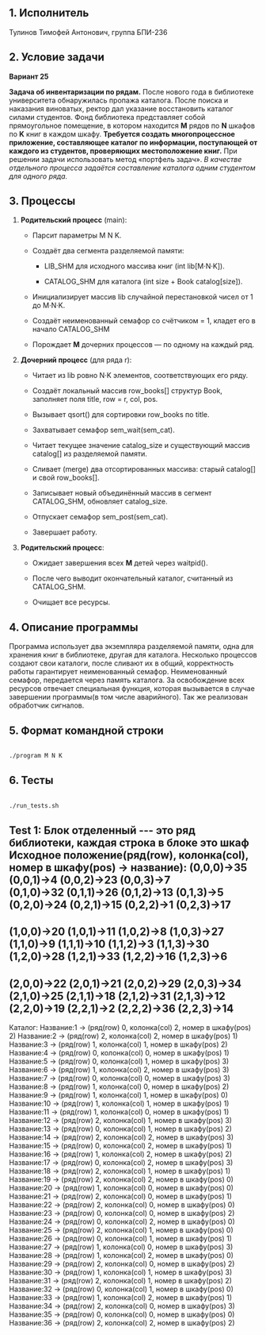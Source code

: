 

## 1. Исполнитель

Тулинов Тимофей Антонович, группа БПИ-236

## 2. Условие задачи

**Вариант 25**

**Задача об инвентаризации по рядам.** После нового года в библиотеке университета обнаружилась пропажа каталога. После поиска и наказания виноватых, ректор дал указание восстановить каталог силами студентов. Фонд библиотека представляет собой прямоугольное помещение, в котором находится **M** рядов по **N** шкафов по **K** книг в каждом шкафу.
**Требуется создать многопроцессное приложение, составляющее каталог по информации, поступающей от каждого из студентов, проверяющих местоположение книг.** При решении задачи использовать метод «портфель задач».
_В качестве отдельного процесса задаётся составление каталога одним студентом для одного ряда._

## 3. Процессы

1. **Родительский процесс** (main):
    
    - Парсит параметры M N K.
        
    - Создаёт два сегмента разделяемой памяти:
        
        - LIB_SHM для исходного массива книг (int lib[M·N·K]).
            
        - CATALOG_SHM для каталога (int size + Book catalog[size]).
            
        
    - Инициализирует массив lib случайной перестановкой чисел от 1 до M·N·K.
        
    - Создаёт неименованный семафор со счётчиком = 1, кладет его в начало CATALOG_SHM
        
    - Порождает **M** дочерних процессов — по одному на каждый ряд.
        
    
2. **Дочерний процесс** (для ряда r):
    
    - Читает из lib ровно N·K элементов, соответствующих его ряду.
        
    - Создаёт локальный массив row_books[] структур Book, заполняет поля title, row = r, col, pos.
        
    - Вызывает qsort() для сортировки row_books по title.
        
    - Захватывает семафор sem_wait(sem_cat).
        
    - Читает текущее значение catalog_size и существующий массив catalog[] из разделяемой памяти.
        
    - Сливает (merge) два отсортированных массива: старый catalog[] и свой row_books[].
        
    - Записывает новый объединённый массив в сегмент CATALOG_SHM, обновляет catalog_size.
        
    - Отпускает семафор sem_post(sem_cat).
        
    - Завершает работу.
        
    
3. **Родительский процесс**:
    
    - Ожидает завершения всех **M** детей через waitpid().
        
    - После чего выводит окончательный каталог, считанный из CATALOG_SHM.
        
    - Очищает все ресурсы.

## 4. Описание программы

Программа использует два экземпляра разделяемой памяти, одна для хранения книг в библиотеке, другая для каталога. Несколько процессов создают свои каталоги, после сливают их в общий, корректность работы гарантирует неименованный семафор. Неименованный семафор, передается через память каталога. За освобождение всех ресурсов отвечает специальная функция, которая вызывается в случае завершении программы(в том числе аварийного). Так же реализован обработчик сигналов.

## 5. Формат командной строки

```bash

./program M N K
```

## 6. Тесты
```bash

./run_tests.sh
```

Test 1:
Блок отделенный --- это ряд библиотеки, каждая строка в блоке это шкаф
Исходное положение(ряд(row), колонка(col), номер в шкафу(pos) -> название):
(0,0,0)->35  (0,0,1)->4  (0,0,2)->23  (0,0,3)->7  
(0,1,0)->32  (0,1,1)->26  (0,1,2)->13  (0,1,3)->5  
 (0,2,0)->24  (0,2,1)->15  (0,2,2)->1  (0,2,3)->17  
------------------------------------
(1,0,0)->20  (1,0,1)->11  (1,0,2)->8  (1,0,3)->27  
(1,1,0)->9  (1,1,1)->10  (1,1,2)->3  (1,1,3)->30  
 (1,2,0)->28  (1,2,1)->33  (1,2,2)->16  (1,2,3)->6 
------------------------------------
(2,0,0)->22  (2,0,1)->21  (2,0,2)->29  (2,0,3)->34  
(2,1,0)->25  (2,1,1)->18  (2,1,2)->31  (2,1,3)->12  
 (2,2,0)->19  (2,2,1)->2  (2,2,2)->36  (2,2,3)->14  
------------------------------------

Каталог:
Название:1 -> (ряд(row) 0, колонка(col) 2, номер в шкафу(pos) 2)
Название:2 -> (ряд(row) 2, колонка(col) 2, номер в шкафу(pos) 1)
Название:3 -> (ряд(row) 1, колонка(col) 1, номер в шкафу(pos) 2)
Название:4 -> (ряд(row) 0, колонка(col) 0, номер в шкафу(pos) 1)
Название:5 -> (ряд(row) 0, колонка(col) 1, номер в шкафу(pos) 3)
Название:6 -> (ряд(row) 1, колонка(col) 2, номер в шкафу(pos) 3)
Название:7 -> (ряд(row) 0, колонка(col) 0, номер в шкафу(pos) 3)
Название:8 -> (ряд(row) 1, колонка(col) 0, номер в шкафу(pos) 2)
Название:9 -> (ряд(row) 1, колонка(col) 1, номер в шкафу(pos) 0)
Название:10 -> (ряд(row) 1, колонка(col) 1, номер в шкафу(pos) 1)
Название:11 -> (ряд(row) 1, колонка(col) 0, номер в шкафу(pos) 1)
Название:12 -> (ряд(row) 2, колонка(col) 1, номер в шкафу(pos) 3)
Название:13 -> (ряд(row) 0, колонка(col) 1, номер в шкафу(pos) 2)
Название:14 -> (ряд(row) 2, колонка(col) 2, номер в шкафу(pos) 3)
Название:15 -> (ряд(row) 0, колонка(col) 2, номер в шкафу(pos) 1)
Название:16 -> (ряд(row) 1, колонка(col) 2, номер в шкафу(pos) 2)
Название:17 -> (ряд(row) 0, колонка(col) 2, номер в шкафу(pos) 3)
Название:18 -> (ряд(row) 2, колонка(col) 1, номер в шкафу(pos) 1)
Название:19 -> (ряд(row) 2, колонка(col) 2, номер в шкафу(pos) 0)
Название:20 -> (ряд(row) 1, колонка(col) 0, номер в шкафу(pos) 0)
Название:21 -> (ряд(row) 2, колонка(col) 0, номер в шкафу(pos) 1)
Название:22 -> (ряд(row) 2, колонка(col) 0, номер в шкафу(pos) 0)
Название:23 -> (ряд(row) 0, колонка(col) 0, номер в шкафу(pos) 2)
Название:24 -> (ряд(row) 0, колонка(col) 2, номер в шкафу(pos) 0)
Название:25 -> (ряд(row) 2, колонка(col) 1, номер в шкафу(pos) 0)
Название:26 -> (ряд(row) 0, колонка(col) 1, номер в шкафу(pos) 1)
Название:27 -> (ряд(row) 1, колонка(col) 0, номер в шкафу(pos) 3)
Название:28 -> (ряд(row) 1, колонка(col) 2, номер в шкафу(pos) 0)
Название:29 -> (ряд(row) 2, колонка(col) 0, номер в шкафу(pos) 2)
Название:30 -> (ряд(row) 1, колонка(col) 1, номер в шкафу(pos) 3)
Название:31 -> (ряд(row) 2, колонка(col) 1, номер в шкафу(pos) 2)
Название:32 -> (ряд(row) 0, колонка(col) 1, номер в шкафу(pos) 0)
Название:33 -> (ряд(row) 1, колонка(col) 2, номер в шкафу(pos) 1)
Название:34 -> (ряд(row) 2, колонка(col) 0, номер в шкафу(pos) 3)
Название:35 -> (ряд(row) 0, колонка(col) 0, номер в шкафу(pos) 0)
Название:36 -> (ряд(row) 2, колонка(col) 2, номер в шкафу(pos) 2)